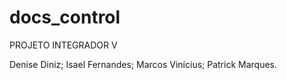# docs_control

PROJETO INTEGRADOR V

Denise Diniz;
Isael Fernandes;
Marcos Vinícius;
Patrick Marques.
